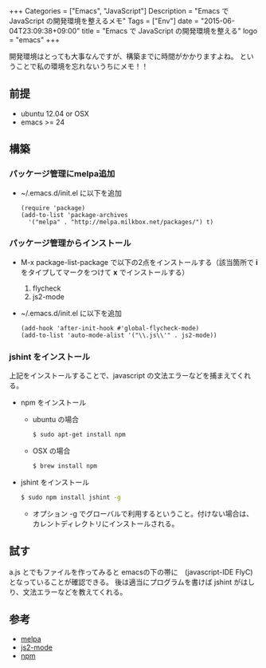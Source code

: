 +++
Categories = ["Emacs", "JavaScript"]
Description = "Emacs で JavaScript の開発環境を整えるメモ"
Tags = ["Env"]
date = "2015-06-04T23:09:38+09:00"
title = "Emacs で JavaScript の開発環境を整える"
logo = "emacs"
+++

開発環境はとっても大事なんですが、構築までに時間がかかりますよね。
ということで私の環境を忘れないうちにメモ！！
<!--more-->

## 前提

-   ubuntu 12.04 or OSX
-   emacs >= 24

## 構築

### パッケージ管理にmelpa追加

-   ~/.emacs.d/init.el に以下を追加

    ~~~clike
    (require 'package)
    (add-to-list 'package-archives
      '("melpa" . "http://melpa.milkbox.net/packages/") t)
    ~~~

### パッケージ管理からインストール

-   M-x package-list-package で以下の2点をインストールする（該当箇所で **i** をタイプしてマークをつけて **x** でインストールする）
    1.  flycheck
    2.  js2-mode
-   ~/.emacs.d/init.el に以下を追加

    ~~~clike
    (add-hook 'after-init-hook #'global-flycheck-mode)
    (add-to-list 'auto-mode-alist '("\\.js\\'" . js2-mode))
    ~~~

### jshint をインストール

上記をインストールすることで、javascript の文法エラーなどを捕まえてくれる。

-   npm をインストール
    -   ubuntu の場合

        ~~~bash
        $ sudo apt-get install npm
        ~~~

    -   OSX の場合

        ~~~bash
        $ brew install npm
        ~~~

-   jshint をインストール

    ~~~bash
    $ sudo npm install jshint -g
    ~~~

    -   オプション -g でグローバルで利用するということ。付けない場合は、カレントディレクトリにインストールされる。

## 試す

a.js とでもファイルを作ってみると emacsの下の帯に　(javascript-IDE FlyC) となっていることが確認できる。
後は適当にプログラムを書けば jshint がはしり、文法エラーなどを教えてくれる。

## 参考

-   [melpa](http://melpa.milkbox.net/#/getting-started)
-   [js2-mode](http://code.google.com/p/js2-mode/)
-   [npm](https://npmjs.org/)
